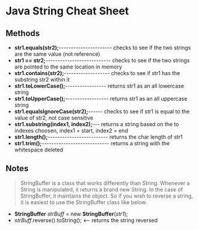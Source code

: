 # Java String Cheat Sheet

## Methods
* **str1.equals(str2);**---------------------- checks to see if the two strings are the same value (not reference)
* **str1 == str2;**--------------------------- checks to see if the two strings are pointed to the same location in memory
* **str1.contains(str2);**------------------- checks to see if str1 has the substring str2 within it
* **str1.toLowerCase();**----------------- returns str1 as an all lowercase string
* **str1.toUpperCase();**------------------ returns str1 as an all uppercase string
* **str1.equalsIgnoreCase(str2);**------ checks to see if str1 is equal to the value of str2, not case sensitive
* **str1.substring(index1, index2);**--- returns a string based on the to indexes choosen, index1 = start, index2 = end
* **str1.length();**------------------------- returns the char length of str1
* **str1.trim();**---------------------------- returns a string with the whitespace deleted

## Notes
> StringBuffer is a class that works differently than String.  Whenever a String is manipulated, it returns a brand new String.  In the case
of StringBuffer, it maintains the object.  So if you wish to reverse a string, it is easiest to use the StringBuffer class like
below.
* **StringBuffer** _strBuff_ = new **StringBuffer**(_str1_);
* _strBuff_.reverse().toString();             <-- returns the string reversed